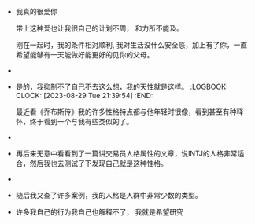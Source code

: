 - 我真的很爱你
  
  带上这种爱也让我很自己的计划不周， 和力所不能及。
  
  刚在一起时，我的条件相对顺利, 我对生活没什么安全感，加上有了你，一直希望能够有一天能做好能更好的见你的父母。
-
- 是的，我抑制不了自己不去这么想，我的天性就是这样。 
  :LOGBOOK:
  CLOCK: [2023-08-29 Tue 21:39:54]
  :END:
  
  最近看《乔布斯传》我的许多性格特点都与他年轻时很像，看到甚至有种释怀，终于看到一个与我有些类似的了。
-
- 再后来无意中看看到了一篇讲交易员人格属性的文章，说INTJ的人格非常适合，然后我也去测试了下发现自己就是这种性格。
-
- 随后我又查了许多案例，我的人格是人群中非常少数的类型。
- 许多我自己的行为我自己也解释不了， 我就是希望研究